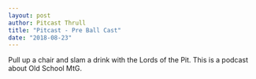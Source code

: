 ```yaml
---
layout: post
author: Pitcast Thrull
title: "Pitcast - Pre Ball Cast"
date: "2018-08-23"
---
```


Pull up a chair and slam a drink with the Lords of the Pit. This is a podcast about Old School MtG.

